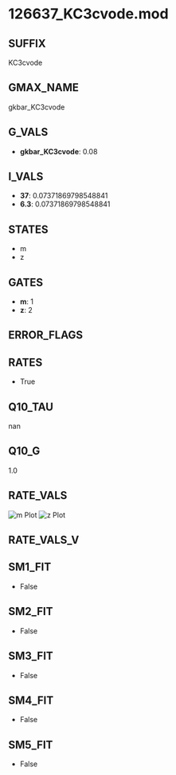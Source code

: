 # 126637_KC3cvode.mod

## SUFFIX

KC3cvode

## GMAX_NAME

gkbar_KC3cvode

## G_VALS

- **gkbar_KC3cvode**: 0.08

## I_VALS

- **37**: 0.07371869798548841
- **6.3**: 0.07371869798548841

## STATES

- m
- z

## GATES

- **m**: 1
- **z**: 2

## ERROR_FLAGS


## RATES

- True

## Q10_TAU

nan

## Q10_G

1.0

## RATE_VALS

![m Plot](/Users/pbozelos/Dropbox/icg-Chai-Panos/supermodels/output_markdown_files/KCa/126637_KC3cvode.mod/images/m.png)
![z Plot](/Users/pbozelos/Dropbox/icg-Chai-Panos/supermodels/output_markdown_files/KCa/126637_KC3cvode.mod/images/z.png)

## RATE_VALS_V

## SM1_FIT

- False

## SM2_FIT

- False

## SM3_FIT

- False

## SM4_FIT

- False

## SM5_FIT

- False

